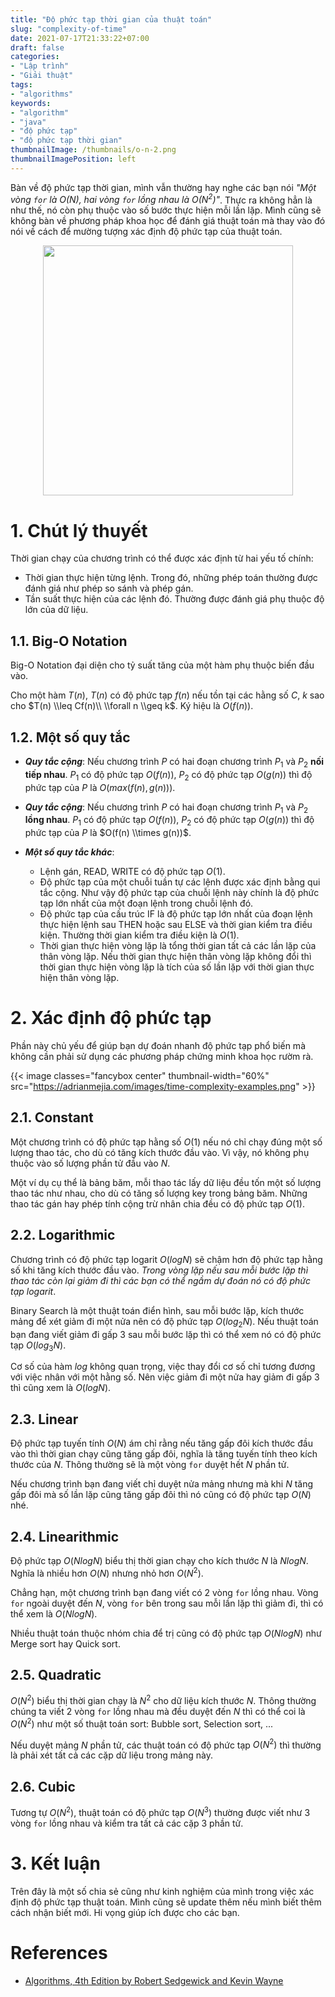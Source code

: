 ```yaml
---
title: "Độ phức tạp thời gian của thuật toán"
slug: "complexity-of-time"
date: 2021-07-17T21:33:22+07:00
draft: false
categories:
- "Lập trình"
- "Giải thuật"
tags:
- "algorithms"
keywords:
- "algorithm"
- "java"
- "độ phức tạp"
- "độ phức tạp thời gian"
thumbnailImage: /thumbnails/o-n-2.png
thumbnailImagePosition: left
---
```


Bàn về độ phức tạp thời gian, mình vẫn thường hay nghe các bạn nói *"Một vòng `for` là $O(N)$, hai vòng `for` lồng nhau là $O(N^2)$"*. Thực ra không hẳn là như thế, nó còn phụ thuộc vào số bước thực hiện mỗi lần lặp. Mình cũng sẽ không bàn về phương pháp khoa học để đánh giá thuật toán mà thay vào đó nói về cách để mường tượng xác định độ phức tạp của thuật toán.

<!--more-->

<p style="text-align:center"><img style="display:inline-block" src="https://media.giphy.com/media/3oEjI5VtIhHvK37WYo/giphy.gif" width="400" /></p>

<!--toc-->

# 1. Chút lý thuyết

Thời gian chạy của chương trình có thể được xác định từ hai yếu tố chính:

- Thời gian thực hiện từng lệnh. Trong đó, những phép toán thường được đánh giá như phép so sánh và phép gán.
- Tần suất thực hiện của các lệnh đó. Thường được đánh giá phụ thuộc độ lớn của dữ liệu.

## 1.1. Big-O Notation

Big-O Notation đại diện cho tỷ suất tăng của một hàm phụ thuộc biến đầu vào. 

Cho một hàm $T(n)$, $T(n)$ có độ phức tạp $f(n)$ nếu tồn tại các hằng số $C$, $k$ sao cho $T(n) \\leq Cf(n)\\ \\forall n \\geq k$. Ký hiệu là $O(f(n))$.

## 1.2. Một số quy tắc

- <b>*Quy tắc cộng*</b>: Nếu chương trình $P$ có hai đoạn chương trình $P_1$ và $P_2$ **nối tiếp nhau**. $P_1$ có độ phức tạp $O(f(n))$, $P_2$ có độ phức tạp $O(g(n))$ thì độ phức tạp của $P$ là $O(max(f(n),g(n)))$.

- <b>*Quy tắc cộng*</b>: Nếu chương trình $P$ có hai đoạn chương trình $P_1$ và $P_2$ **lồng nhau**. $P_1$ có độ phức tạp $O(f(n))$, $P_2$ có độ phức tạp $O(g(n))$ thì độ phức tạp của $P$ là $O(f(n) \\times g(n))$.

- <b>*Một số quy tắc khác*</b>:

    - Lệnh gán, READ, WRITE có độ phức tạp $O(1)$.
    - Độ phức tạp của một chuỗi tuần tự các lệnh được xác định bằng qui tắc cộng. Như vậy độ phức tạp của chuỗi lệnh này chính là độ phức tạp lớn nhất của một đoạn lệnh trong chuỗi lệnh đó.
    - Độ phức tạp của cấu trúc IF là độ phức tạp lớn nhất của đoạn lệnh thực hiện lệnh sau THEN hoặc sau ELSE và thời gian kiểm tra điều kiện. Thường thời gian kiểm tra điều kiện là $O(1)$.
    - Thời gian thực hiện vòng lặp là tổng thời gian tất cả các lần lặp của thân vòng lặp. Nếu thời gian thực hiện thân vòng lặp không đổi thì thời gian thực hiện vòng lặp là tích của số lần lặp với thời gian thực hiện thân vòng lặp.

# 2. Xác định độ phức tạp

Phần này chủ yếu để giúp bạn dự đoán nhanh độ phức tạp phổ biến mà không cần phải sử dụng các phương pháp chứng minh khoa học rườm rà.

{{< image classes="fancybox center" thumbnail-width="60%" src="https://adrianmejia.com/images/time-complexity-examples.png" >}}


## 2.1. Constant

Một chương trình có độ phức tạp hằng số $O(1)$ nếu nó chỉ chạy đúng một số lượng thao tác, cho dù có tăng kích thước đầu vào. Vì vậy, nó không phụ thuộc vào số lượng phần tử đầu vào $N$.

Một ví dụ cụ thể là bảng băm, mỗi thao tác lấy dữ liệu đều tốn một số lượng thao tác như nhau, cho dù có tăng số lượng key trong bảng băm. Những thao tác gán hay phép tính cộng trừ nhân chia đều có độ phức tạp $O(1)$.

## 2.2. Logarithmic

Chương trình có độ phức tạp logarit $O(logN)$ sẽ chậm hơn độ phức tạp hằng số khi tăng kích thước đầu vào. *Trong vòng lặp nếu sau mỗi bước lặp thì thao tác còn lại giảm đi thì các bạn có thể ngầm dự đoán nó có độ phức tạp logarit*.

Binary Search là một thuật toán điển hình, sau mỗi bước lặp, kích thước mảng để xét giảm đi một nửa nên có độ phức tạp $O(log_2 N)$. Nếu thuật toán bạn đang viết giảm đi gấp 3 sau mỗi bước lặp thì có thể xem nó có độ phức tạp $O(log_3 N)$.

Cơ số của hàm $log$ không quan trọng, việc thay đổi cơ số chỉ tương đương với việc nhân với một hằng số. Nên việc giảm đi một nửa hay giảm đi gấp 3 thì cũng xem là $O(log N)$.

## 2.3. Linear

Độ phức tạp tuyến tính $O(N)$ ám chỉ rằng nếu tăng gấp đôi kích thước đầu vào thì thời gian chạy cũng tăng gấp đôi, nghĩa là tăng tuyến tính theo kích thước của $N$. Thông thường sẽ là một vòng `for` duyệt hết $N$ phần tử. 

Nếu chương trình bạn đang viết chỉ duyệt nửa mảng nhưng mà khi $N$ tăng gấp đôi mà số lần lặp cũng tăng gấp đôi thì nó cũng có độ phức tạp $O(N)$ nhé.

## 2.4. Linearithmic

Độ phức tạp $O(NlogN)$ biểu thị thời gian chạy cho kích thước $N$ là $NlogN$. Nghĩa là nhiều hơn $O(N)$ nhưng nhỏ hơn $O(N^2)$.

Chẳng hạn, một chương trình bạn đang viết có 2 vòng `for` lồng nhau. Vòng `for` ngoài duyệt đến $N$, vòng `for` bên trong sau mỗi lần lặp thì giảm đi, thì có thể xem là $O(NlogN)$.

Nhiều thuật toán thuộc nhóm chia để trị cũng có độ phức tạp $O(NlogN)$ như Merge sort hay Quick sort.

## 2.5. Quadratic

$O(N^2)$ biểu thị thời gian chạy là $N^2$ cho dữ liệu kích thước $N$. Thông thường chúng ta viết 2 vòng `for` lồng nhau mà đều duyệt đến $N$ thì có thể coi là $O(N^2)$ như một số thuật toán sort: Bubble sort, Selection sort, ...

Nếu duyệt mảng $N$ phần tử, các thuật toán có độ phức tạp $O(N^2)$ thì thường là phải xét tất cả các cặp dữ liệu trong mảng này.

## 2.6. Cubic

Tương tự $O(N^2)$, thuật toán có độ phức tạp $O(N^3)$ thường được viết như 3 vòng `for` lồng nhau và kiểm tra tất cả các cặp 3 phần tử.

# 3. Kết luận

Trên đây là một số chia sẻ cũng như kinh nghiệm của mình trong việc xác định độ phức tạp thuật toán. Mình cũng sẽ update thêm nếu mình biết thêm cách nhận biết mới. Hi vọng giúp ích được cho các bạn.

# References

- [Algorithms, 4th Edition by Robert Sedgewick and Kevin Wayne](https://algs4.cs.princeton.edu/home/)


